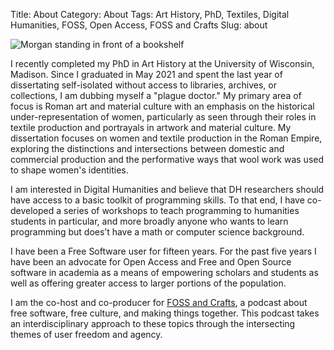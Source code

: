Title: About
Category: About
Tags: Art History, PhD, Textiles, Digital Humanities, FOSS, Open Access, FOSS and Crafts
Slug: about

![Morgan standing in front of a bookshelf]({static}/images/IMG_20210806_164311720scaled.jpg)

I recently completed my PhD in Art History at the University of Wisconsin, Madison. Since I graduated in May 2021 and spent the last year of dissertating self-isolated without access to libraries, archives, or collections, I am dubbing myself a "plague doctor." My primary area of focus is Roman art and material culture with an emphasis on the historical under-representation of women, particularly as seen through their roles in textile production and portrayals in artwork and material culture. My dissertation focuses on women and textile production in the Roman Empire, exploring the distinctions and intersections between domestic and commercial production and the performative ways that wool work was used to shape women's identities.

I am interested in Digital Humanities and believe that DH researchers should have access to a basic toolkit of programming skills. To that end, I have co-developed a series of workshops to teach programming to humanities students in particular, and more broadly anyone who wants to learn programming but does’t have a math or computer science background.

I have been a Free Software user for fifteen years. For the past five years I have been an advocate for Open Access and Free and Open Source software in academia as a means of empowering scholars and students as well as offering greater access to larger portions of the population.

I am the co-host and co-producer for [FOSS and Crafts](https://fossandcrafts.org/), a podcast about free software, free culture, and making things together. This podcast takes an interdisciplinary approach to these topics through the intersecting themes of user freedom and agency. 
